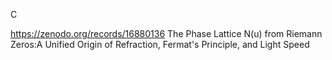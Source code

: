 C











https://zenodo.org/records/16880136
The Phase Lattice N(u) from Riemann Zeros:A Unified Origin of Refraction, Fermat's Principle, and Light Speed
